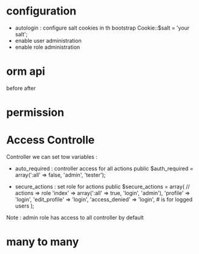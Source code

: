 # configuration
- autologin : configure salt cookies in th bootstrap
  Cookie::$salt = 'your salt';
- enable user administration
- enable role administration

# orm api 

before
after


# permission

# Access Controlle
Controller we can set tow variables : 

- auto\_required : controller access for all actions
	public $auth\_required = array(':all' => false, 'admin', 'tester');

- secure\_actions : set role for actions
  public $secure\_actions = array(
    // actions => role
    'index' => array(':all' => true, 'login', 'admin'),
    'profile' => 'login', 
    'edit_profile' => 'login', 
    'access_denied' => 'login', # is for logged users
  ); 

Note : admin role has access to all controller by default


# many to many 
